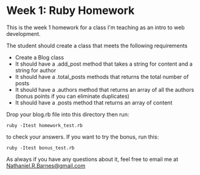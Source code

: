 Week 1: Ruby Homework
=====================

This is the week 1 homework for a class I'm teaching as an intro to web
development.

The student should create a class that meets the following requirements

* Create a Blog class
* It should have a .add_post method that takes a string for content and a string for author
* It should have a .total_posts methods that returns the total number of posts
* It should have a .authors method that returns an array of all the authors (bonus points if you can eliminate duplicates)
* It should have a .posts method that returns an array of content

Drop your blog.rb file into this directory then run:

    ruby -Itest homework_test.rb

to check your answers. If you want to try the bonus, run this:

    ruby -Itest bonus_test.rb

As always if you have any questions about it, feel free to email me at
Nathaniel.R.Barnes@gmail.com

